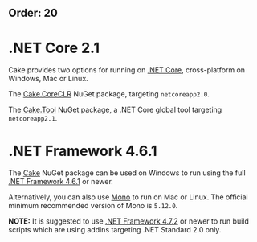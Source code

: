 Order: 20
---

# .NET Core 2.1

Cake provides two options for running on [.NET Core](https://dotnet.microsoft.com/download/dotnet-core/2.1), cross-platform on Windows, Mac or Linux.

The [Cake.CoreCLR](https://www.nuget.org/packages/Cake.CoreCLR) NuGet package, targeting `netcoreapp2.0`.

The [Cake.Tool](https://www.nuget.org/packages/Cake.Tool) NuGet package, a .NET Core global tool targeting `netcoreapp2.1`.


# .NET Framework 4.6.1

The [Cake](https://www.nuget.org/packages/Cake) NuGet package can be used on Windows to run using the full [.NET Framework 4.6.1](https://dotnet.microsoft.com/download/dotnet-framework/net461) or newer.

Alternatively, you can also use [Mono](http://www.mono-project.com/) to run on Mac or Linux. The official minimum recommended version of Mono is `5.12.0`.

**NOTE:** It is suggested to use [.NET Framework 4.7.2](https://www.microsoft.com/net/download/dotnet-framework/net472) or newer to run build scripts which are using addins targeting .NET Standard 2.0 only.
